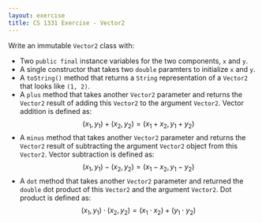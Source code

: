 ```yaml
---
layout: exercise
title: CS 1331 Exercise - Vector2
---
```



Write an immutable `Vector2` class with:

- Two `public final` instance variables for the two components, `x` and `y`.
- A single constructor that takes two `double` paramters to initialize `x` and `y`.
- A `toString()` method that returns a `String` representation of a `Vector2` that looks like `(1, 2)`.
- A `plus` method that takes another `Vector2` parameter and returns the `Vector2` result of adding  this `Vector2` to the argument `Vector2`.  Vector addition is defined as: $$ (x_1, y_1) + (x_2, y_2) = (x_1 + x_2, y_1 + y_2)$$
- A `minus` method that takes another `Vector2` parameter and returns the `Vector2` result of subtracting the argument `Vector2` object from  this `Vector2`.  Vector subtraction is defined as: $$ (x_1, y_1) - (x_2, y_2) = (x_1 - x_2, y_1 - y_2)$$
- A `dot` method that takes another `Vector2` parameter and returned the `double` dot product of this `Vector2` and the argument `Vector2`.  Dot product is defined as: $$ (x_1, y_1) \cdot (x_2, y_2) = (x_1 \cdot  x_2) + (y_1 \cdot y_2)$$
